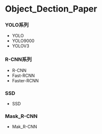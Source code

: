 # Object_Dection_Paper

### YOLO系列
* YOLO
* YOLO9000
* YOLOV3
  
### R-CNN系列
* R-CNN
* Fast-RCNN
* Faster-RCNN

### SSD
* SSD

### Mask_R-CNN
* Mak_R-CNN

